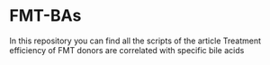 # FMT-BAs
In this repository you can find all the scripts of the article Treatment efficiency of FMT donors are correlated with specific bile acids
